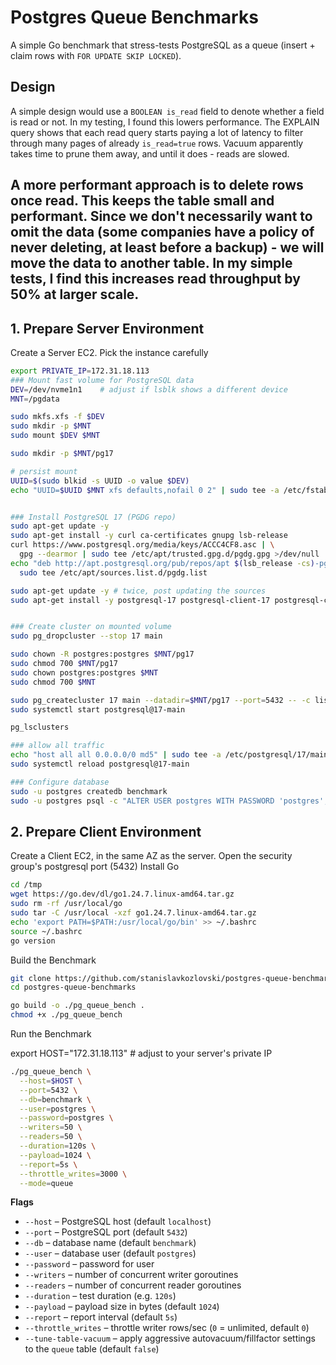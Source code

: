 # Postgres Queue Benchmarks

A simple Go benchmark that stress-tests PostgreSQL as a queue (insert + claim rows with `FOR UPDATE SKIP LOCKED`).

## Design

A simple design would use a `BOOLEAN is_read` field to denote whether a field is read or not.
In my testing, I found this lowers performance. The EXPLAIN query shows that each read query starts paying a lot of latency to filter through many pages of already `is_read=true` rows.
Vacuum apparently takes time to prune them away, and until it does - reads are slowed.

A more performant approach is to delete rows once read.
This keeps the table small and performant. Since we don't necessarily want to omit the data (some companies have a policy of never deleting, at least before a backup) - we will move the data to another table.
In my simple tests, I find this increases read throughput by **50%** at larger scale.
---

## 1. Prepare Server Environment
Create a Server EC2. Pick the instance carefully
```bash
export PRIVATE_IP=172.31.18.113
### Mount fast volume for PostgreSQL data
DEV=/dev/nvme1n1    # adjust if lsblk shows a different device
MNT=/pgdata

sudo mkfs.xfs -f $DEV
sudo mkdir -p $MNT
sudo mount $DEV $MNT

sudo mkdir -p $MNT/pg17

# persist mount
UUID=$(sudo blkid -s UUID -o value $DEV)
echo "UUID=$UUID $MNT xfs defaults,nofail 0 2" | sudo tee -a /etc/fstab


### Install PostgreSQL 17 (PGDG repo)
sudo apt-get update -y
sudo apt-get install -y curl ca-certificates gnupg lsb-release
curl https://www.postgresql.org/media/keys/ACCC4CF8.asc | \
  gpg --dearmor | sudo tee /etc/apt/trusted.gpg.d/pgdg.gpg >/dev/null
echo "deb http://apt.postgresql.org/pub/repos/apt $(lsb_release -cs)-pgdg main" | \
  sudo tee /etc/apt/sources.list.d/pgdg.list

sudo apt-get update -y # twice, post updating the sources
sudo apt-get install -y postgresql-17 postgresql-client-17 postgresql-common


### Create cluster on mounted volume
sudo pg_dropcluster --stop 17 main

sudo chown -R postgres:postgres $MNT/pg17
sudo chmod 700 $MNT/pg17
sudo chown postgres:postgres $MNT
sudo chmod 700 $MNT

sudo pg_createcluster 17 main --datadir=$MNT/pg17 --port=5432 -- -c listen_addresses='172.31.44.169,localhost'
sudo systemctl start postgresql@17-main

pg_lsclusters

### allow all traffic
echo "host all all 0.0.0.0/0 md5" | sudo tee -a /etc/postgresql/17/main/pg_hba.conf
sudo systemctl reload postgresql@17-main

### Configure database
sudo -u postgres createdb benchmark
sudo -u postgres psql -c "ALTER USER postgres WITH PASSWORD 'postgres';"
```

## 2. Prepare Client Environment

Create a Client EC2, in the same AZ as the server.
Open the security group's postgresql port (5432)
Install Go
```bash
cd /tmp
wget https://go.dev/dl/go1.24.7.linux-amd64.tar.gz
sudo rm -rf /usr/local/go
sudo tar -C /usr/local -xzf go1.24.7.linux-amd64.tar.gz
echo 'export PATH=$PATH:/usr/local/go/bin' >> ~/.bashrc
source ~/.bashrc
go version
```

Build the Benchmark
```bash
git clone https://github.com/stanislavkozlovski/postgres-queue-benchmarks.git
cd postgres-queue-benchmarks

go build -o ./pg_queue_bench .
chmod +x ./pg_queue_bench
```
Run the Benchmark

export HOST="172.31.18.113"  # adjust to your server's private IP
```bash
./pg_queue_bench \
  --host=$HOST \
  --port=5432 \
  --db=benchmark \
  --user=postgres \
  --password=postgres \
  --writers=50 \
  --readers=50 \
  --duration=120s \
  --payload=1024 \
  --report=5s \
  --throttle_writes=3000 \
  --mode=queue
```

**Flags**

- `--host` – PostgreSQL host (default `localhost`)
- `--port` – PostgreSQL port (default `5432`)
- `--db` – database name (default `benchmark`)
- `--user` – database user (default `postgres`)
- `--password` – password for user
- `--writers` – number of concurrent writer goroutines
- `--readers` – number of concurrent reader goroutines
- `--duration` – test duration (e.g. `120s`)
- `--payload` – payload size in bytes (default `1024`)
- `--report` – report interval (default `5s`)
- `--throttle_writes` – throttle writer rows/sec (`0` = unlimited, default `0`)
- `--tune-table-vacuum` – apply aggressive autovacuum/fillfactor settings to the `queue` table (default `false`)
